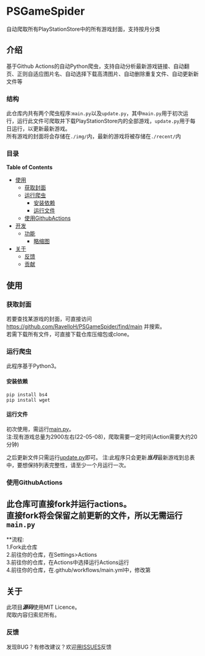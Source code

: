 # PSGameSpider
自动爬取所有PlayStationStore中的所有游戏封面，支持按月分类

## 介绍
基于Github Actions的自动Python爬虫，支持自动分析最新游戏链接、自动翻页、正则自适应图片名、自动选择下载高清图片、自动删除重复文件、自动更新新文件等

### 结构
此仓库内共有两个爬虫程序:`main.py`以及`update.py`，其中`main.py`用于初次运行，运行此文件可爬取并下载PlayStationStore内的全部游戏，`update.py`用于每日运行，以更新最新游戏。  
所有游戏的封面将会存储在`./img/`内，最新的游戏将被存储在`./recent/`内

### 目录
<!-- START doctoc generated TOC please keep comment here to allow auto update -->
<!-- DON'T EDIT THIS SECTION, INSTEAD RE-RUN doctoc TO UPDATE -->
**Table of Contents**

- [使用](#%E4%BD%BF%E7%94%A8)
  - [获取封面](#%E8%8E%B7%E5%8F%96%E5%B0%81%E9%9D%A2)
  - [运行爬虫](#%E8%BF%90%E8%A1%8C%E7%88%AC%E8%99%AB)
    - [安装依赖](#%E5%AE%89%E8%A3%85%E4%BE%9D%E8%B5%96)
    - [运行文件](#%E8%BF%90%E8%A1%8C%E6%96%87%E4%BB%B6)
  - [使用GithubActions](#%E4%BD%BF%E7%94%A8githubactions)
- [开发](#%E5%BC%80%E5%8F%91)
  - [功能](#%E5%8A%9F%E8%83%BD)
    - [略缩图](#%E7%95%A5%E7%BC%A9%E5%9B%BE)
- [关于](#%E5%85%B3%E4%BA%8E)
  - [反馈](#%E5%8F%8D%E9%A6%88)
  - [贡献](#%E8%B4%A1%E7%8C%AE)

<!-- END doctoc generated TOC please keep comment here to allow auto update -->

## 使用
### 获取封面
若要查找某游戏的封面，可直接访问 https://github.com/RavelloH/PSGameSpider/find/main 并搜索。  
若需下载所有文件，可直接下载仓库压缩包或clone。  

### 运行爬虫
此程序基于Python3。
#### 安装依赖
```
pip install bs4
pip install wget
```
#### 运行文件

初次使用，需运行[main.py](https://github.com/RavelloH/PSGameSpider/blob/main/main.py)。  
注:现有游戏总量为2900左右(22-05-08)，爬取需要一定时间(Action需要大约20分钟)  

之后更新文件只需运行[update.py](https://github.com/RavelloH/PSGameSpider/blob/main/update.py)即可。
注:此程序只会更新***当月***最新游戏到总表中，要想保持列表完整性，请至少一个月运行一次。

### 使用GithubActions
此仓库可直接fork并运行actions。  
直接fork将会保留之前更新的文件，所以无需运行`main.py`
----
**流程:  
1.Fork此仓库  
2.前往你的仓库，在Settings>Actions  
3.前往你的仓库，在Actions中选择运行Actions运行  
4.前往你的仓库，在.github/workflows/main.yml中，修改第  

## 关于
此项目***源码***使用MIT Licence。  
爬取内容归索尼所有。  

### 反馈
发现BUG？有修改建议？欢迎[用ISSUES](https://github.com/RavelloH/PSGameSpider/issues/new)反馈
